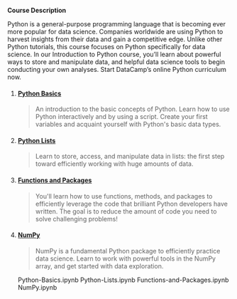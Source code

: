 **Course Description**

Python is a general-purpose programming language that is becoming ever more popular for data science. Companies worldwide are using Python to harvest insights from their data and gain a competitive edge. Unlike other Python tutorials, this course focuses on Python specifically for data science. In our Introduction to Python course, you’ll learn about powerful ways to store and manipulate data, and helpful data science tools to begin conducting your own analyses. Start DataCamp’s online Python curriculum now.

1. #### [Python Basics](./1-Python-Basics.ipynb)
    > An introduction to the basic concepts of Python. Learn how to use Python interactively and by using a script. Create your first variables and acquaint yourself with Python's basic data types.

2. #### [Python Lists](./2-Python-Lists.ipynb)
    > Learn to store, access, and manipulate data in lists: the first step toward efficiently working with huge amounts of data.

3. #### [Functions and Packages](./3-Functions-and-Packages.ipynb)
    > You'll learn how to use functions, methods, and packages to efficiently leverage the code that brilliant Python developers have written. The goal is to reduce the amount of code you need to solve challenging problems!

4. #### [NumPy](./4-NumPy.ipynb)
    > NumPy is a fundamental Python package to efficiently practice data science. Learn to work with powerful tools in the NumPy array, and get started with data exploration.
    
    Python-Basics.ipynb Python-Lists.ipynb Functions-and-Packages.ipynb NumPy.ipynb